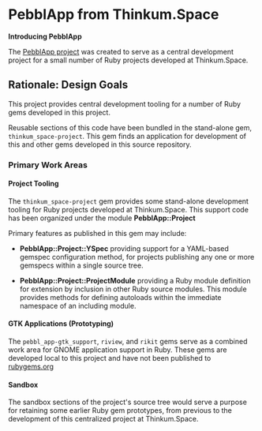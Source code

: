 PebblApp from Thinkum.Space
===========================

**Introducing PebblApp**

The [PebblApp project][pebblapp] was created to serve as a central
development project for a small number of Ruby projects developed at
Thinkum.Space.

## Rationale: Design Goals

This project provides central development tooling for a number of Ruby
gems developed in this project.

Reusable sections of this code have been bundled in the stand-alone
gem, `thinkum_space-project`. This gem finds an application for
development of this and other gems developed in this source repository.

### Primary Work Areas

#### Project Tooling

The `thinkum_space-project` gem provides some stand-alone development
tooling for Ruby projects developed at Thinkum.Space. This support code
has been organized under the module **PebblApp::Project**

Primary features as published in this gem may include:

- **PebblApp::Project::YSpec** providing support for a YAML-based
  gemspec configuration method, for projects publishing any one or more
  gemspecs within a single source tree.

- **PebblApp::Project::ProjectModule** providing a Ruby module
  definition for extension by inclusion in other Ruby source
  modules. This module provides methods for defining autoloads within
  the immediate namespace of an including module.

#### GTK Applications (Prototyping)

The `pebbl_app-gtk_support`, `riview`, and `rikit` gems serve as a
combined work area for GNOME application support in Ruby. These gems are
developed local to this project and have not been published to
[rubygems.org][rubygems]

#### Sandbox

The sandbox sections of the project's source tree would serve a purpose for
retaining some earlier Ruby gem prototypes, from previous to the
development of this centralized project at Thinkum.Space.

[pebblapp]: https://github.com/rubyblox/rblib
[rubygems]: https://www.rubygems.org/

